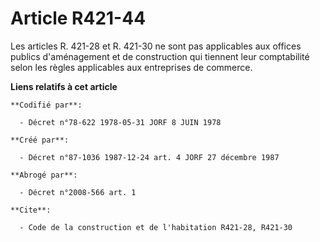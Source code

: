# Article R421-44

Les articles R. 421-28 et R. 421-30 ne sont pas applicables aux offices publics d'aménagement et de construction qui tiennent
leur comptabilité selon les règles applicables aux entreprises de commerce.

**Liens relatifs à cet article**

	**Codifié par**:

	  - Décret n°78-622 1978-05-31 JORF 8 JUIN 1978

	**Créé par**:

	  - Décret n°87-1036 1987-12-24 art. 4 JORF 27 décembre 1987

	**Abrogé par**:

	  - Décret n°2008-566 art. 1

	**Cite**:

	  - Code de la construction et de l'habitation R421-28, R421-30
